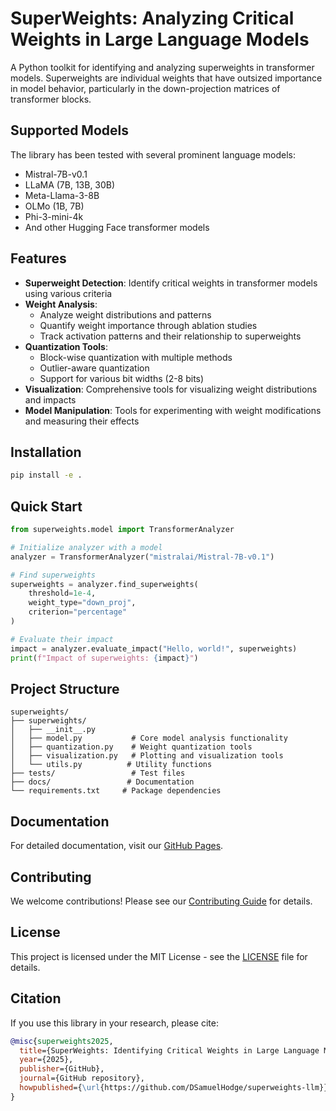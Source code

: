 # SuperWeights: Analyzing Critical Weights in Large Language Models

A Python toolkit for identifying and analyzing superweights in transformer models. Superweights are individual weights that have outsized importance in model behavior, particularly in the down-projection matrices of transformer blocks.

## Supported Models

The library has been tested with several prominent language models:
- Mistral-7B-v0.1
- LLaMA (7B, 13B, 30B)
- Meta-Llama-3-8B
- OLMo (1B, 7B)
- Phi-3-mini-4k
- And other Hugging Face transformer models

## Features

- **Superweight Detection**: Identify critical weights in transformer models using various criteria
- **Weight Analysis**: 
  - Analyze weight distributions and patterns
  - Quantify weight importance through ablation studies
  - Track activation patterns and their relationship to superweights
- **Quantization Tools**:
  - Block-wise quantization with multiple methods
  - Outlier-aware quantization
  - Support for various bit widths (2-8 bits)
- **Visualization**: Comprehensive tools for visualizing weight distributions and impacts
- **Model Manipulation**: Tools for experimenting with weight modifications and measuring their effects

## Installation

```bash
pip install -e .
```

## Quick Start

```python
from superweights.model import TransformerAnalyzer

# Initialize analyzer with a model
analyzer = TransformerAnalyzer("mistralai/Mistral-7B-v0.1")

# Find superweights
superweights = analyzer.find_superweights(
    threshold=1e-4,
    weight_type="down_proj",
    criterion="percentage"
)

# Evaluate their impact
impact = analyzer.evaluate_impact("Hello, world!", superweights)
print(f"Impact of superweights: {impact}")
```

## Project Structure

```
superweights/
├── superweights/
│   ├── __init__.py
│   ├── model.py           # Core model analysis functionality
│   ├── quantization.py    # Weight quantization tools
│   ├── visualization.py   # Plotting and visualization tools
│   └── utils.py          # Utility functions
├── tests/                 # Test files
├── docs/                 # Documentation
└── requirements.txt     # Package dependencies
```

## Documentation

For detailed documentation, visit our [GitHub Pages](https://dsamuelhodge.github.io/superweights-llm/).

## Contributing

We welcome contributions! Please see our [Contributing Guide](docs/contributing.md) for details.

## License

This project is licensed under the MIT License - see the [LICENSE](LICENSE) file for details.

## Citation

If you use this library in your research, please cite:

```bibtex
@misc{superweights2025,
  title={SuperWeights: Identifying Critical Weights in Large Language Models},
  year={2025},
  publisher={GitHub},
  journal={GitHub repository},
  howpublished={\url{https://github.com/DSamuelHodge/superweights-llm}}
}
